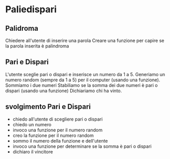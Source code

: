 # Paliedispari

## Palidroma

Chiedere all'utente di inserire una parola
Creare una funzione per capire se la parola inserita è palindroma

## Pari e Dispari

L'utente sceglie pari o dispari e inserisce un numero da 1 a 5.
Generiamo un numero random (sempre da 1 a 5) per il computer (usando una funzione).
Sommiamo i due numeri
Stabiliamo se la somma dei due numeri è pari o dispari (usando una funzione)
Dichiariamo chi ha vinto.

## svolgimento Pari e Dispari

- chiedo all'utente di scegliere pari o dispari
- chiedo un numero
- invoco una funzione per il numero random
- creo la funzione per il numero random
- sommo il numero della funzione e dell'utente
- invoco una funzione per determinare se la somma è pari o dispari
- dichiaro il vincitore
